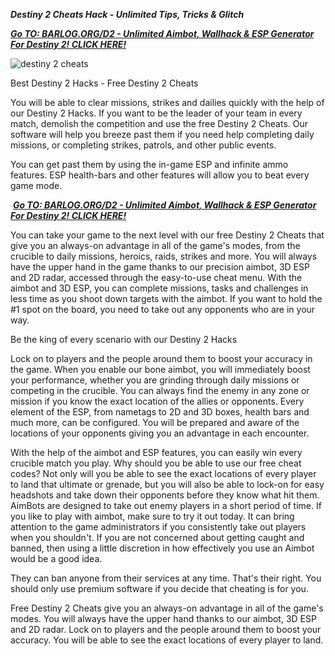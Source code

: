 ***Destiny 2 Cheats Hack - Unlimited Tips, Tricks & Glitch***

[***Go TO: BARLOG.ORG/D2 - Unlimited Aimbot, Wallhack & ESP Generator For Destiny 2! CLICK HERE!***](https://barlog.org/d2)

![destiny 2 cheats](https://user-images.githubusercontent.com/99270459/153019707-753852a1-8dec-419a-87eb-553e7c90a247.png)


Best Destiny 2 Hacks - Free Destiny 2 Cheats

You will be able to clear missions, strikes and dailies quickly with the help of our Destiny 2 Hacks. If you want to be the leader of your team in every match, demolish the competition and use the free Destiny 2 Cheats. Our software will help you breeze past them if you need help completing daily missions, or completing strikes, patrols, and other public events.

You can get past them by using the in-game ESP and infinite ammo features. ESP health-bars and other features will allow you to beat every game mode.

 [***Go TO: BARLOG.ORG/D2 - Unlimited Aimbot, Wallhack & ESP Generator For Destiny 2! CLICK HERE!***](https://barlog.org/d2)
 
You can take your game to the next level with our free Destiny 2 Cheats that give you an always-on advantage in all of the game's modes, from the crucible to daily missions, heroics, raids, strikes and more. You will always have the upper hand in the game thanks to our precision aimbot, 3D ESP and 2D radar, accessed through the easy-to-use cheat menu. With the aimbot and 3D ESP, you can complete missions, tasks and challenges in less time as you shoot down targets with the aimbot. If you want to hold the #1 spot on the board, you need to take out any opponents who are in your way.

Be the king of every scenario with our Destiny 2 Hacks

Lock on to players and the people around them to boost your accuracy in the game. When you enable our bone aimbot, you will immediately boost your performance, whether you are grinding through daily missions or competing in the crucible. You can always find the enemy in any zone or mission if you know the exact location of the allies or opponents. Every element of the ESP, from nametags to 2D and 3D boxes, health bars and much more, can be configured. You will be prepared and aware of the locations of your opponents giving you an advantage in each encounter.


With the help of the aimbot and ESP features, you can easily win every crucible match you play. Why should you be able to use our free cheat codes? Not only will you be able to see the exact locations of every player to land that ultimate or grenade, but you will also be able to lock-on for easy headshots and take down their opponents before they know what hit them. AimBots are designed to take out enemy players in a short period of time. If you like to play with aimbot, make sure to try it out today. It can bring attention to the game administrators if you consistently take out players when you shouldn't. If you are not concerned about getting caught and banned, then using a little discretion in how effectively you use an Aimbot would be a good idea.


They can ban anyone from their services at any time. That's their right. You should only use premium software if you decide that cheating is for you.

Free Destiny 2 Cheats give you an always-on advantage in all of the game's modes. You will always have the upper hand thanks to our aimbot, 3D ESP and 2D radar. Lock on to players and the people around them to boost your accuracy. You will be able to see the exact locations of every player to land.
